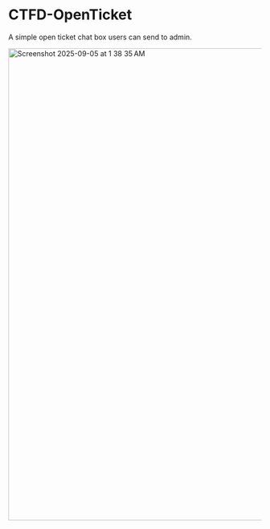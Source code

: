 # CTFD-OpenTicket
A simple open ticket chat box users can send to admin. 

<img width="1916" height="941" alt="Screenshot 2025-09-05 at 1 38 35 AM" src="https://github.com/user-attachments/assets/b1098361-1a17-4d76-8d2e-0c0f0b8f23d4" />

